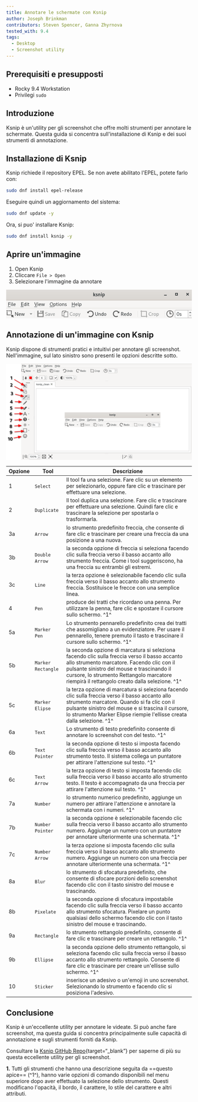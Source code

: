 ```yaml
---
title: Annotare le schermate con Ksnip
author: Joseph Brinkman
contributors: Steven Spencer, Ganna Zhyrnova
tested_with: 9.4
tags:
  - Desktop
  - Screenshot utility
---
```


## Prerequisiti e presupposti

- Rocky 9.4 Workstation
- Privilegi `sudo`

## Introduzione

Ksnip è un'utility per gli screenshot che offre molti strumenti per annotare le schermate. Questa guida si concentra sull'installazione di Ksnip e dei suoi strumenti di annotazione.

## Installazione di Ksnip

Ksnip richiede il repository EPEL. Se non avete abilitato l'EPEL, potete farlo con:

```bash
sudo dnf install epel-release
```

Eseguire quindi un aggiornamento del sistema:

```bash
sudo dnf update -y
```

Ora, si puo' installare Ksnip:

```bash
sudo dnf install ksnip -y
```

## Aprire un'immagine

1. Open Ksnip
2. Cliccare `File > Open`
3. Selezionare l'immagine da annotare

![ksnip](images/ksnip.png)

## Annotazione di un'immagine con Ksnip

Ksnip dispone di strumenti pratici e intuitivi per annotare gli screenshot.  Nell'immagine, sul lato sinistro sono presenti le opzioni descritte sotto.

![ksnip_open](images/ksnip_image_opened.png)

| Opzione | Tool               | Descrizione                                                                                                                                                                                                                                                                                                             |
| ------- | ------------------ | ----------------------------------------------------------------------------------------------------------------------------------------------------------------------------------------------------------------------------------------------------------------------------------------------------------------------- |
| 1       | `Select`           | Il tool fa una selezione. Fare clic su un elemento per selezionarlo, oppure fare clic e trascinare per effettuare una selezione.                                                                                                                                                        |
| 2       | `Duplicate`        | Il tool duplica una selezione. Fare clic e trascinare per effettuare una selezione. Quindi fare clic e trascinare la selezione per spostarla o trasformarla.                                                                                                            |
| 3a      | `Arrow`            | lo strumento predefinito freccia, che consente di fare clic e trascinare per creare una freccia da una posizione a una nuova.                                                                                                                                                                           |
| 3b      | `Double Arrow`     | la seconda opzione di freccia si seleziona facendo clic sulla freccia verso il basso accanto allo strumento freccia. Come i tool suggeriscono, ha una freccia su entrambi gli estremi.                                                                                                  |
| 3c      | `Line`             | la terza opzione è selezionabile facendo clic sulla freccia verso il basso accanto allo strumento freccia. Sostituisce le frecce con una semplice linea.                                                                                                                                |
| 4       | `Pen`              | produce dei tratti che ricordano una penna. Per utilizzare la penna, fare clic e spostare il cursore sullo schermo. ^1^                                                                                                                                                                 |
| 5a      | `Marker Pen`       | Lo strumento pennarello predefinito crea dei tratti che assomigliano a un evidenziatore. Per usare il pennarello, tenere premuto il tasto e trascinare il cursore sullo schermo. ^1^                                                                                                    |
| 5b      | `Marker Rectangle` | la seconda opzione di marcatura si seleziona facendo clic sulla freccia verso il basso accanto allo strumento marcatore. Facendo clic con il pulsante sinistro del mouse e trascinando il cursore, lo strumento Rettangolo marcatore riempirà il rettangolo creato dalla selezione. ^1^ |
| 5c      | `Marker Elipse`    | la terza opzione di marcatura si seleziona facendo clic sulla freccia verso il basso accanto allo strumento marcatore. Quando si fa clic con il pulsante sinistro del mouse e si trascina il cursore, lo strumento Marker Elipse riempie l'ellisse creata dalla selezione. ^1^          |
| 6a      | `Text`             | Lo strumento di testo predefinito consente di annotare lo screenshot con del testo. ^1^                                                                                                                                                                                                                 |
| 6b      | `Text Pointer`     | la seconda opzione di testo si imposta facendo clic sulla freccia verso il basso accanto allo strumento testo. Il sistema collega un puntatore per attirare l'attenzione sul testo. ^1^                                                                                                 |
| 6c      | `Text Arrow`       | la terza opzione di testo si imposta facendo clic sulla freccia verso il basso accanto allo strumento testo. Il testo è accompagnato da una freccia per attirare l'attenzione sul testo. ^1^                                                                                            |
| 7a      | `Number`           | lo strumento numerico predefinito, aggiunge un numero per attirare l'attenzione e annotare la schermata con i numeri. ^1^                                                                                                                                                                               |
| 7b      | `Number Pointer`   | la seconda opzione è selezionabile facendo clic sulla freccia verso il basso accanto allo strumento numero. Aggiunge un numero con un puntatore per annotare ulteriormente una schermata. ^1^                                                                                           |
| 7c      | `Number Arrow`     | la terza opzione si imposta facendo clic sulla freccia verso il basso accanto allo strumento numero. Aggiunge un numero con una freccia per annotare ulteriormente una schermata. ^1^                                                                                                   |
| 8a      | `Blur`             | lo strumento di sfocatura predefinito, che consente di sfocare porzioni dello screenshot facendo clic con il tasto sinistro del mouse e trascinando.                                                                                                                                                    |
| 8b      | `Pixelate`         | la seconda opzione di sfocatura impostabile facendo clic sulla freccia verso il basso accanto allo strumento sfocatura. Pixelare un punto qualsiasi dello schermo facendo clic con il tasto sinistro del mouse e trascinando.                                                           |
| 9a      | `Rectangle`        | lo strumento rettangolo predefinito, consente di fare clic e trascinare per creare un rettangolo. ^1^                                                                                                                                                                                                   |
| 9b      | `Ellipse`          | la seconda opzione dello strumento rettangolo, si seleziona facendo clic sulla freccia verso il basso accanto allo strumento rettangolo. Consente di fare clic e trascinare per creare un'ellisse sullo schermo. ^1^                                                                    |
| 10      | `Sticker`          | inserisce un adesivo o un'emoji in uno screenshot. Selezionando lo strumento e facendo clic si posiziona l'adesivo.                                                                                                                                                                     |

## Conclusione

Ksnip è un'eccellente utility per annotare le videate. Si può anche fare screenshot, ma questa guida si concentra principalmente sulle capacità di annotazione e sugli strumenti forniti da Ksnip.

Consultare la [Ksnip GitHub Repo](https://github.com/ksnip/ksnip){target=“_blank”} per saperne di più su questa eccellente utility per gli screenshot.

**1.** Tutti gli strumenti che hanno una descrizione seguita da ==questo apice== (^1^), hanno varie opzioni di comando disponibili nel menu superiore dopo aver effettuato la selezione dello strumento. Questi modificano l'opacità, il bordo, il carattere, lo stile del carattere e altri attributi.
